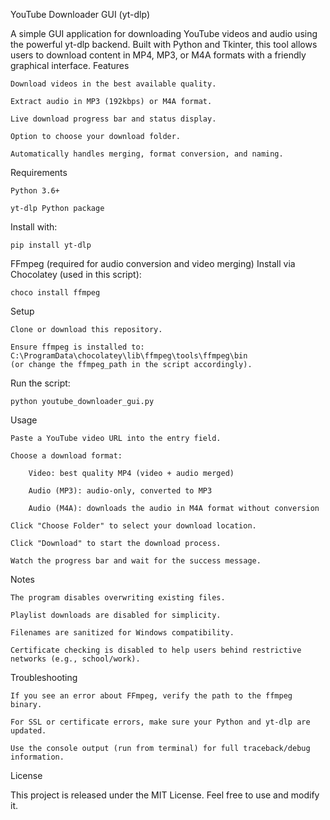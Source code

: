 YouTube Downloader GUI (yt-dlp)

A simple GUI application for downloading YouTube videos and audio using the powerful yt-dlp backend. Built with Python and Tkinter, this tool allows users to download content in MP4, MP3, or M4A formats with a friendly graphical interface.
Features

    Download videos in the best available quality.

    Extract audio in MP3 (192kbps) or M4A format.

    Live download progress bar and status display.

    Option to choose your download folder.

    Automatically handles merging, format conversion, and naming.

Requirements

    Python 3.6+

    yt-dlp Python package
    
Install with:

    pip install yt-dlp

FFmpeg (required for audio conversion and video merging)
Install via Chocolatey (used in this script):

    choco install ffmpeg

Setup

    Clone or download this repository.

    Ensure ffmpeg is installed to:
    C:\ProgramData\chocolatey\lib\ffmpeg\tools\ffmpeg\bin
    (or change the ffmpeg_path in the script accordingly).

Run the script:

    python youtube_downloader_gui.py

Usage

    Paste a YouTube video URL into the entry field.

    Choose a download format:

        Video: best quality MP4 (video + audio merged)

        Audio (MP3): audio-only, converted to MP3

        Audio (M4A): downloads the audio in M4A format without conversion

    Click "Choose Folder" to select your download location.

    Click "Download" to start the download process.

    Watch the progress bar and wait for the success message.

Notes

    The program disables overwriting existing files.

    Playlist downloads are disabled for simplicity.

    Filenames are sanitized for Windows compatibility.

    Certificate checking is disabled to help users behind restrictive networks (e.g., school/work).

Troubleshooting

    If you see an error about FFmpeg, verify the path to the ffmpeg binary.

    For SSL or certificate errors, make sure your Python and yt-dlp are updated.

    Use the console output (run from terminal) for full traceback/debug information.

License

This project is released under the MIT License. Feel free to use and modify it.
